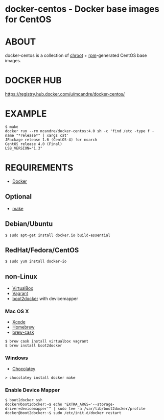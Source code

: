 # docker-centos - Docker base images for CentOS

# ABOUT

docker-centos is a collection of [chroot](http://man.cx/chroot) + [rpm](http://man.cx/rpm)-generated CentOS base images.

# DOCKER HUB

https://registry.hub.docker.com/u/mcandre/docker-centos/

# EXAMPLE

```
$ make
docker run --rm mcandre/docker-centos:4.0 sh -c 'find /etc -type f -name "*release*" | xargs cat'
JPackage release 1.6 (CentOS-4) for noarch
CentOS release 4.0 (Final)
LSB_VERSION="1.3"
```

# REQUIREMENTS

* [Docker](https://www.docker.com/)

## Optional

* [make](http://www.gnu.org/software/make/)

## Debian/Ubuntu

```
$ sudo apt-get install docker.io build-essential
```

## RedHat/Fedora/CentOS

```
$ sudo yum install docker-io
```

## non-Linux

* [VirtualBox](https://www.virtualbox.org/)
* [Vagrant](https://www.vagrantup.com/)
* [boot2docker](http://boot2docker.io/) with devicemapper

### Mac OS X

* [Xcode](http://itunes.apple.com/us/app/xcode/id497799835?ls=1&mt=12)
* [Homebrew](http://brew.sh/)
* [brew-cask](http://caskroom.io/)

```
$ brew cask install virtualbox vagrant
$ brew install boot2docker
```

### Windows

* [Chocolatey](https://chocolatey.org/)

```
> chocolatey install docker make
```

### Enable Device Mapper

```
$ boot2docker ssh
docker@boot2docker:~$ echo "EXTRA_ARGS='--storage-driver=devicemapper'" | sudo tee -a /var/lib/boot2docker/profile
docker@boot2docker:~$ sudo /etc/init.d/docker restart
```
